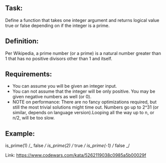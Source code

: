 ## Task:

Define a function that takes one integer argument and returns logical value true or false depending on if the integer is a prime.

## Definition:

Per Wikipedia, a prime number (or a prime) is a natural number greater than 1 that has no positive divisors other than 1 and itself.

## Requirements:

- You can assume you will be given an integer input.
- You can not assume that the integer will be only positive. You may be given negative numbers as well (or 0).
- NOTE on performance: There are no fancy optimizations required, but still the most trivial solutions might time out. Numbers go up to 2^31 (or similar, depends on language version).Looping all the way up to n, or n/2, will be too slow.

## Example:

is_prime(1) /_ false _/
is_prime(2) /_ true _/
is_prime(-1) /_ false _/

Link:
https://www.codewars.com/kata/5262119038c0985a5b00029f
